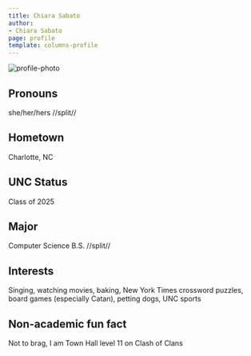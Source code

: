 ```yaml
---
title: Chiara Sabato
author:
- Chiara Sabato
page: profile
template: columns-profile
---
```


![profile-photo](../../../static/profile-photos/csabato.jpeg)

## Pronouns
she/her/hers
//split//

## Hometown
Charlotte, NC

## UNC Status
Class of 2025

## Major
Computer Science B.S.
//split//

## Interests
Singing, watching movies, baking, New York Times crossword puzzles, board games (especially Catan), petting dogs,  UNC sports

## Non-academic fun fact
Not to brag, I am Town Hall level 11 on Clash of Clans